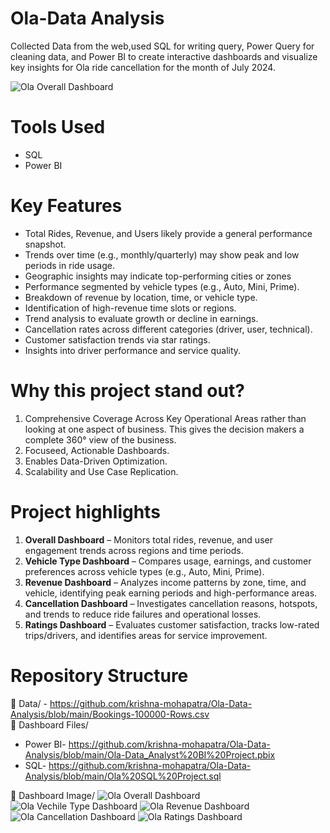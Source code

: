 # Ola-Data Analysis
Collected Data from the web,used SQL for writing query, Power Query for cleaning data, and Power BI to create interactive dashboards and visualize key insights for Ola ride cancellation for the  month of July 2024.

![Ola Overall Dashboard](https://github.com/user-attachments/assets/26d80c5b-b367-41e6-b89b-75531b8704c2)

# Tools Used 
- SQL 
- Power BI

# Key Features 
-	Total Rides, Revenue, and Users likely provide a general performance snapshot.
-	Trends over time (e.g., monthly/quarterly) may show peak and low periods in ride usage.
-	Geographic insights may indicate top-performing cities or zones
-	Performance segmented by vehicle types (e.g., Auto, Mini, Prime).
-	Breakdown of revenue by location, time, or vehicle type.
-	Identification of high-revenue time slots or regions.
-	Trend analysis to evaluate growth or decline in earnings.
-	Cancellation rates across different categories (driver, user, technical).
-	Customer satisfaction trends via star ratings.
-	Insights into driver performance and service quality.

# Why this project stand out?
1. Comprehensive Coverage Across Key Operational Areas rather than looking at one aspect of business. This gives the decision makers a complete 360° view of the business.
2. Focuseed, Actionable Dashboards.
3. Enables Data-Driven Optimization.
4. Scalability and Use Case Replication.

# Project highlights
1.	**Overall Dashboard** – Monitors total rides, revenue, and user engagement trends across regions and time periods.
2.	**Vehicle Type Dashboard** – Compares usage, earnings, and customer preferences across vehicle types (e.g., Auto, Mini, Prime).
3.	**Revenue Dashboard** – Analyzes income patterns by zone, time, and vehicle, identifying peak earning periods and high-performance areas.
4.  **Cancellation Dashboard** – Investigates cancellation reasons, hotspots, and trends to reduce ride failures and operational losses.
5.  **Ratings Dashboard** – Evaluates customer satisfaction, tracks low-rated trips/drivers, and identifies areas for service improvement.

# Repository Structure
📁 Data/ -  https://github.com/krishna-mohapatra/Ola-Data-Analysis/blob/main/Bookings-100000-Rows.csv <br/>
📁 Dashboard Files/
- Power BI- https://github.com/krishna-mohapatra/Ola-Data-Analysis/blob/main/Ola-Data_Analyst%20BI%20Project.pbix
- SQL- https://github.com/krishna-mohapatra/Ola-Data-Analysis/blob/main/Ola%20SQL%20Project.sql

📁 Dashboard Image/
![Ola Overall Dashboard](https://github.com/user-attachments/assets/e81e9fae-8b9e-40d9-9c1e-e8c1a2d4f21c)
![Ola Vechile Type Dashboard](https://github.com/user-attachments/assets/16d06654-0992-4574-8e44-5d994ff9a8f8)
![Ola Revenue Dashboard](https://github.com/user-attachments/assets/f65e0bfd-b545-45a3-a81d-fe9e42e23937)
![Ola Cancellation Dashboard](https://github.com/user-attachments/assets/e2c22ca2-24ab-449e-a67e-95b94dc518c5)
![Ola Ratings Dashboard](https://github.com/user-attachments/assets/ab1b8711-6590-4611-8a9f-7e803b2d9b7e)





